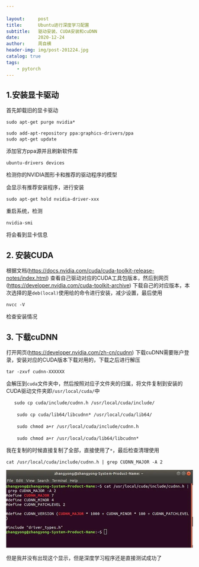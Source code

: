 ```yaml
---

layout:     post
title:      Ubuntu进行深度学习配置
subtitle:   驱动安装、CUDA安装和cuDNN
date:       2020-12-24
author:     周自横
header-img: img/post-201224.jpg
catalog: true
tags:
    - pytorch
---
```


## 1.安装显卡驱动

首先卸载旧的显卡驱动

~~~
sudo apt-get purge nvidia*
~~~



~~~
sudo add-apt-repository ppa:graphics-drivers/ppa
sudo apt-get update  
~~~

添加官方ppa源并且刷新软件库

~~~
ubuntu-drivers devices
~~~

检测你的NVIDIA图形卡和推荐的驱动程序的模型

会显示有推荐安装程序，进行安装

~~~
sudo apt-get hold nvidia-driver-xxx
~~~

重启系统，检测

~~~
nvidia-smi
~~~

将会看到显卡信息

## 2. 安装CUDA

根据文档(https://docs.nvidia.com/cuda/cuda-toolkit-release-notes/index.html) 查看自己驱动对应的CUDA工具包版本，然后到网页(https://developer.nvidia.com/cuda-toolkit-archive) 下载自己的对应版本，本次选择的是`deb(local)`使用给的命令进行安装，减少设置，最后使用

~~~
nvcc -V
~~~

检查安装情况

## 3. 下载cuDNN

打开网页(https://developer.nvidia.com/zh-cn/cudnn) 下载cuDNN需要账户登录，安装对应的CUDA版本下载对用的，下载之后进行解压

~~~
tar -zxvf cudnn-XXXXXX
~~~

会解压到`cuda`文件夹中，然后按照对应子文件夹的归属，将文件复制到安装的CUDA驱动文件夹即`/usr/local/cuda/`中

~~~
   sudo cp cuda/include/cudnn.h /usr/local/cuda/include/

    sudo cp cuda/lib64/libcudnn* /usr/local/cuda/lib64/

    sudo chmod a+r /usr/local/cuda/include/cudnn.h

    sudo chmod a+r /usr/local/cuda/lib64/libcudnn*
~~~

我在复制的时候直接复制了全部，直接使用了`*`，最后检查清理使用

~~~
cat /usr/local/cuda/include/cudnn.h | grep CUDNN_MAJOR -A 2
~~~

![image-20201223001048511](https://raw.githubusercontent.com/HBaaa/saveImage/master/20201223001048.png)

但是我并没有出现这个显示，但是深度学习程序还是直接测试成功了